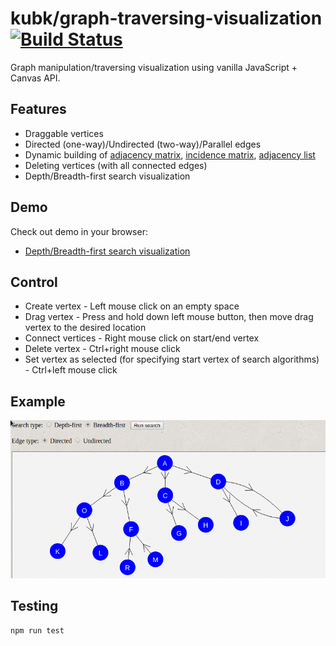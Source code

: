 # kubk/graph-traversing-visualization [![Build Status](https://travis-ci.org/kubk/graph-traversing-visualization.svg?branch=gh-pages)](https://travis-ci.org/kubk/graph-traversing-visualization)

Graph manipulation/traversing visualization using vanilla JavaScript + Canvas API.

## Features
- Draggable vertices
- Directed (one-way)/Undirected (two-way)/Parallel edges
- Dynamic building of [adjacency matrix](https://en.wikipedia.org/wiki/Adjacency_matrix), [incidence matrix](https://en.wikipedia.org/wiki/Incidence_matrix), [adjacency list](https://en.wikipedia.org/wiki/Adjacency_list)
- Deleting vertices (with all connected edges)
- Depth/Breadth-first search visualization

## Demo
Check out demo in your browser:
- [Depth/Breadth-first search visualization](https://kubk.github.io/graph-traversing-visualization/dist/index.html)

## Control
- Create vertex - Left mouse click on an empty space
- Drag vertex - Press and hold down left mouse button, then move drag vertex to the desired location
- Connect vertices - Right mouse click on start/end vertex
- Delete vertex - Ctrl+right mouse click
- Set vertex as selected (for specifying start vertex of search algorithms) - Ctrl+left mouse click

## Example
![example](https://github.com/kubk/graph-traversing-visualization/blob/gh-pages/out.gif)

## Testing
```
npm run test
```
